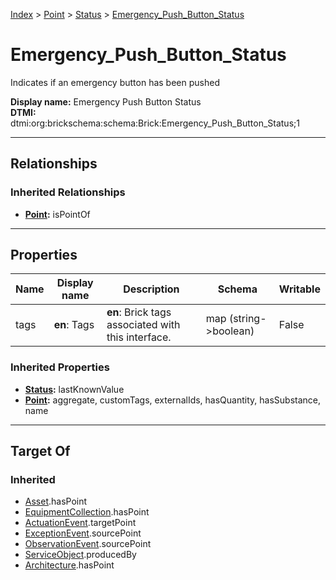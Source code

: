 [Index](../../index.md) > [Point](../Point.md) > [Status](Status.md) > [Emergency_Push_Button_Status](#)
# Emergency_Push_Button_Status

Indicates if an emergency button has been pushed


**Display name:** Emergency Push Button Status<br />
**DTMI:** dtmi:org:brickschema:schema:Brick:Emergency_Push_Button_Status;1

---

## Relationships

### Inherited Relationships
* **[Point](../Point.md):** isPointOf

---

## Properties

|Name|Display name|Description|Schema|Writable|
|-|-|-|-|-|
|tags|**en**: Tags|**en**: Brick tags associated with this interface.|map (string->boolean)|False|
### Inherited Properties
* **[Status](Status.md):** lastKnownValue
* **[Point](../Point.md):** aggregate, customTags, externalIds, hasQuantity, hasSubstance, name

---

## Target Of
### Inherited
* [Asset](../../Asset/Asset.md).hasPoint
* [EquipmentCollection](../../Collection/EquipmentCollection.md).hasPoint
* [ActuationEvent](../../Event/PointEvent/ActuationEvent.md).targetPoint
* [ExceptionEvent](../../Event/PointEvent/ExceptionEvent.md).sourcePoint
* [ObservationEvent](../../Event/PointEvent/ObservationEvent.md).sourcePoint
* [ServiceObject](../../Information/ServiceObject/ServiceObject.md).producedBy
* [Architecture](../../Space/Architecture/Architecture.md).hasPoint
